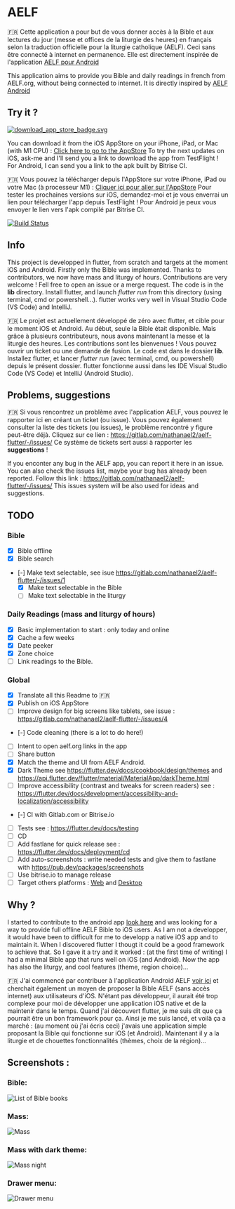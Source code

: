 # AELF
:fr: Cette application a pour but de vous donner accès à la Bible et aux lectures du jour (messe et offices de la liturgie des heures) en français selon la traduction officielle pour la liturgie catholique (AELF). Ceci sans être connecté à internet en permanence. Elle est directement inspirée de l'application [AELF pour Android](https://github.com/HackMyChurch/aelf-dailyreadings/)

This application aims to provide you Bible and daily readings in french from AELF.org, without being connected to internet. It is directly inspired by [AELF Android](https://github.com/HackMyChurch/aelf-dailyreadings/)


## Try it ?

[![download_app_store_badge.svg](assets/download_app_store_badge.svg)](https://apps.apple.com/fr/app/aelf/id1498656194?l=fr&ls=1)

You can download it from the iOS AppStore on your iPhone, iPad, or Mac (with M1 CPU) : [Click here to go to the AppStore](https://apps.apple.com/fr/app/aelf/id1498656194?l=fr&ls=1)
To try the next updates on iOS, ask-me and I'll send you a link to download the app from TestFlight ! For Android, I can send you a link to the apk built by Bitrise CI. 

:fr: Vous pouvez la télécharger depuis l'AppStore sur votre iPhone, iPad ou votre Mac (à processeur M1) : [Cliquer ici pour aller sur l'AppStore](https://apps.apple.com/fr/app/aelf/id1498656194?l=fr&ls=1)
Pour tester les prochaines versions sur iOS, demandez-moi et je vous enverrai un lien pour télécharger l'app depuis TestFlight ! Pour Android je peux vous envoyer le lien vers l'apk compilé par Bitrise CI.
 

[![Build Status](https://app.bitrise.io/app/2eebdaafcd535b2a/status.svg?token=-dSaCJW2Bi_SgfHPStbl1Q&branch=master)](https://app.bitrise.io/app/2eebdaafcd535b2a) 

## Info 
This project is developped in flutter, from scratch and targets at the moment iOS and Android. 
Firstly only the Bible was implemented. Thanks to contributors, we now have mass and liturgy of hours. Contributions are very welcome ! Fell free to open an issue or a merge request. The code is in the **lib** directory. Install flutter, and launch *flutter run* from this directory (using terminal, cmd or powershell...). flutter works very well in Visual Studio Code (VS Code) and IntelliJ.

🇫🇷 Le projet est actuellement développé de zéro avec flutter, et cible pour le moment iOS et Android. 
Au début, seule la Bible était disponible. Mais grâce à plusieurs contributeurs, nous avons maintenant la messe et la liturgie des heures. Les contributions sont les bienvenues ! Vous pouvez ouvrir un ticket ou une demande de fusion. Le code est dans le dossier **lib**. Installez flutter, et lancer *flutter run* (avec terminal, cmd, ou powershell) depuis le présent dossier. flutter fonctionne aussi dans les IDE Visual Studio Code (VS Code) et IntelliJ (Android Studio).

## Problems, suggestions

🇫🇷 Si vous rencontrez un problème avec l'application AELF, vous pouvez le rapporter ici en créant un ticket (ou issue). Vous pouvez également consulter la liste des tickets (ou issues), le problème rencontré y figure peut-être déjà. Cliquez sur ce lien : https://gitlab.com/nathanael2/aelf-flutter/-/issues/ Ce système de tickets sert aussi à rapporter les **suggestions** !

If you enconter any bug in the AELF app, you can report it here in an issue. You can also check the issues list, maybe your bug has already been reported. Follow this link : https://gitlab.com/nathanael2/aelf-flutter/-/issues/ This issues system will be also used for ideas and suggestions. 

## TODO

### Bible 
- [X]   Bible offline
- [X]   Bible search
- [-]   Make text selectable, see isue https://gitlab.com/nathanael2/aelf-flutter/-/issues/1
  - [X] Make text selectable in the Bible
  - [ ] Make text selectable in the liturgy

### Daily Readings (mass and liturgy of hours)
- [X]   Basic implementation to start : only today and online
- [X]   Cache a few weeks
- [X]   Date peeker
- [X]   Zone choice
- [ ]   Link readings to the Bible.

### Global 
- [X]   Translate all this Readme to 🇫🇷
- [X]   Publish on iOS AppStore
- [ ]   Improve design for big screens like tablets, see issue : https://gitlab.com/nathanael2/aelf-flutter/-/issues/4 
- [-]   Code cleaning (there is a lot to do here!)
- [ ]   Intent to open aelf.org links in the app
- [ ]   Share button
- [X]   Match the theme and UI from AELF Android.
- [X]   Dark Theme see https://flutter.dev/docs/cookbook/design/themes and https://api.flutter.dev/flutter/material/MaterialApp/darkTheme.html
- [ ]   Improve accessibility (contrast and tweaks for screen readers) see : https://flutter.dev/docs/development/accessibility-and-localization/accessibility 
- [-]   CI with Gitlab.com or Bitrise.io 
- [ ]   Tests see : https://flutter.dev/docs/testing
- [ ]   CD
  - [ ]   Add fastlane for quick release see : https://flutter.dev/docs/deployment/cd 
  - [ ]   Add auto-screenshots : write needed tests and give them to fastlane with https://pub.dev/packages/screenshots 
  - [ ]   Use bitrise.io to manage release
- [ ]   Target others platforms : [Web](https://flutter.dev/web) and [Desktop](https://flutter.dev/desktop)

## Why ?
I started to contribute to the android app [look here](https://github.com/HackMyChurch/aelf-dailyreadings/pull/7) and was looking for a way to provide full offline AELF Bible to iOS users. As I am not a developper, it would have been to difficult for me to developp a native iOS app and to maintain it. When I discovered flutter I thougt it could be a good framework to achieve that. So I gave it a try and it worked : (at the first time of writing) I had a minimal Bible app that runs well on iOS (and Android). Now the app has also the liturgy, and cool features (theme, region choice)...

🇫🇷 J'ai commencé par contribuer à l'application Android AELF [voir ici](https://github.com/HackMyChurch/aelf-dailyreadings/pull/7) et cherchait également un moyen de proposer la Bible AELF (sans accès internet) aux utilisateurs d'iOS. N'étant pas développeur, il aurait été trop complexe pour moi de développer une application iOS native et de la maintenir dans le temps. Quand j'ai découvert flutter, je me suis dit que ça pourrait être un bon framework pour ça. Ainsi je me suis lancé, et voilà ça a marché : (au moment où j'ai écris ceci) j'avais une application simple proposant la Bible qui fonctionne sur iOS (et Android). Maintenant il y a la liturgie et de chouettes fonctionnalités (thèmes, choix de la région)...

## Screenshots :

### Bible: 

![List of Bible books](screenshots/01_home_bible.PNG)

### Mass: 

![Mass](screenshots/02_mass.PNG)

### Mass with dark theme:

![Mass night](screenshots/03_mass_night.png)

### Drawer menu: 

![Drawer menu](screenshots/04_drawer_menu.PNG)

